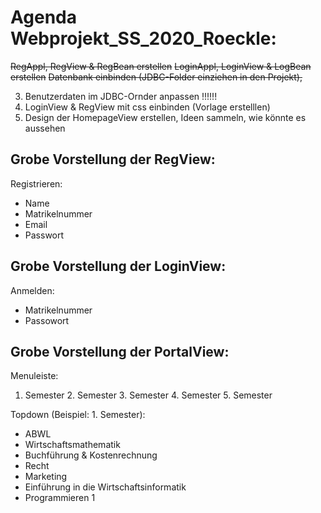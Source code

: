 # Agenda Webprojekt_SS_2020_Roeckle:

~~RegAppl, RegView & RegBean erstellen~~
~~LoginAppl, LoginView & LogBean erstellen~~
~~Datenbank einbinden (JDBC-Folder einziehen in den Projekt),~~ 

3. Benutzerdaten im JDBC-Ornder anpassen !!!!!!
4. LoginView & RegView mit css einbinden (Vorlage erstelllen)
5. Design der HomepageView erstellen, Ideen sammeln, wie könnte es aussehen

 Grobe Vorstellung der RegView:
 -
 
  Registrieren: 
  - Name
  - Matrikelnummer
  - Email
  - Passwort
  
  Grobe Vorstellung der LoginView:
 -
  Anmelden:
  - Matrikelnummer
  - Passowort
  
  Grobe Vorstellung der PortalView:
  -
  Menuleiste:
  1. Semester   2. Semester   3. Semester   4. Semester   5. Semester
  
  Topdown (Beispiel: 1. Semester):
 
  - ABWL 
  - Wirtschaftsmathematik
  - Buchführung & Kostenrechnung
  - Recht
  - Marketing
  - Einführung in die Wirtschaftsinformatik
  - Programmieren 1

  
  
  
  
  
  
  
  
